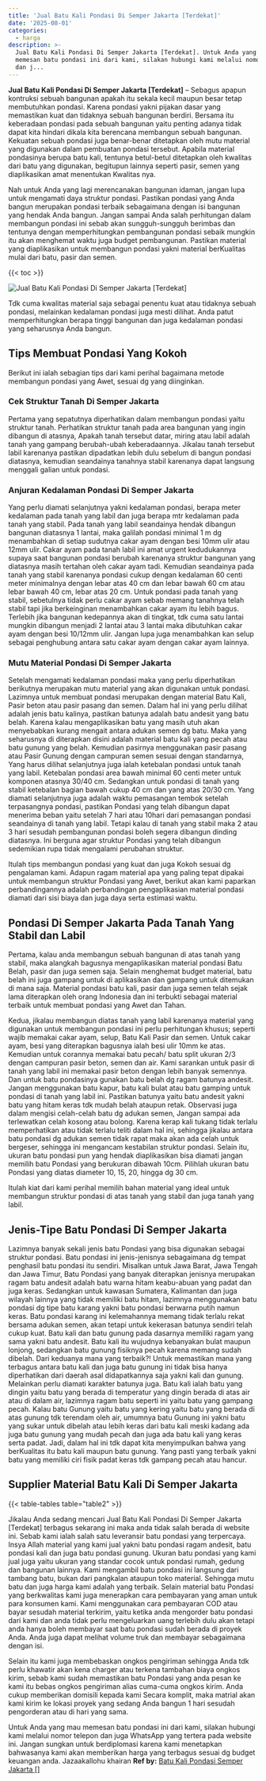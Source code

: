 ```yaml
---
title: 'Jual Batu Kali Pondasi Di Semper Jakarta [Terdekat]'
date: '2025-08-01'
categories:
  - harga
description: >-
  Jual Batu Kali Pondasi Di Semper Jakarta [Terdekat]. Untuk Anda yang mau
  memesan batu pondasi ini dari kami, silakan hubungi kami melalui nomor telepon
  dan j...
---
```


**Jual Batu Kali Pondasi Di Semper Jakarta \[Terdekat\]** – Sebagus apapun kontruksi sebuah bangunan apakah itu sekala kecil maupun besar tetap membutuhkan pondasi. Karena pondasi yakni pijakan dasar yang memastikan kuat dan tidaknya sebuah bangunan berdiri. Bersama itu keberadaan pondasi pada sebuah bangunan yaitu penting adanya tidak dapat kita hindari dikala kita berencana membangun sebuah bangunan. Kekuatan sebuah pondasi juga benar-benar ditetapkan oleh mutu material yang digunakan dalam pembuatan pondasi tersebut. Apabila material pondasinya berupa batu kali, tentunya betul-betul ditetapkan oleh kwalitas dari batu yang digunakan, begitupun lainnya seperti pasir, semen yang diaplikasikan amat menentukan Kwalitas nya.

Nah untuk Anda yang lagi merencanakan bangunan idaman, jangan lupa untuk mengamati daya struktur pondasi. Pastikan pondasi yang Anda bangun merupakan pondasi terbaik sebagaimana dengan isi bangunan yang hendak Anda bangun. Jangan sampai Anda salah perhitungan dalam membangun pondasi ini sebab akan sungguh-sungguh berimbas dan tentunya dengan memperhitungkan pembangunan pondasi sebaik mungkin itu akan menghemat waktu juga budget pembangunan. Pastikan material yang diaplikasikan untuk membangun pondasi yakni material berKualitas mulai dari batu, pasir dan semen.

{{< toc >}}

![Jual Batu Kali Pondasi Di Semper Jakarta [Terdekat]](/images/jual-batu-kali-17.png)

Tdk cuma kwalitas material saja sebagai penentu kuat atau tidaknya sebuah pondasi, melainkan kedalaman pondasi juga mesti dilihat. Anda patut memperhitungkan berapa tinggi bangunan dan juga kedalaman pondasi yang seharusnya Anda bangun.

## Tips Membuat Pondasi Yang Kokoh

Berikut ini ialah sebagian tips dari kami perihal bagaimana metode membangun pondasi yang Awet, sesuai dg yang diinginkan.

### Cek Struktur Tanah Di Semper Jakarta

Pertama yang sepatutnya diperhatikan dalam membangun pondasi yaitu struktur tanah. Perhatikan struktur tanah pada area bangunan yang ingin dibangun di atasnya, Apakah tanah tersebut datar, miring atau labil adalah tanah yang gampang berubah-ubah keberadaannya. Jikalau tanah tersebut labil karenanya pastikan dipadatkan lebih dulu sebelum di bangun pondasi diatasnya, kemudian seandainya tanahnya stabil karenanya dapat langsung menggali galian untuk pondasi.

### Anjuran Kedalaman Pondasi Di Semper Jakarta

Yang perlu diamati selanjutnya yakni kedalaman pondasi, berapa meter kedalaman pada tanah yang labil dan juga berapa mtr kedalaman pada tanah yang stabil. Pada tanah yang labil seandainya hendak dibangun bangunan diatasnya 1 lantai, maka galilah pondasi minimal 1 m dg menambahkan di setiap sudutnya cakar ayam dengan besi 10mm ulir atau 12mm ulir. Cakar ayam pada tanah labil ini amat urgent kedudukannya supaya saat bangunan pondasi berubah karenanya struktur bangunan yang diatasnya masih tertahan oleh cakar ayam tadi. Kemudian seandainya pada tanah yang stabil karenanya pondasi cukup dengan kedalaman 60 centi meter minimalnya dengan lebar atas 40 cm dan lebar bawah 60 cm atau lebar bawah 40 cm, lebar atas 20 cm. Untuk pondasi pada tanah yang stabil, sebetulnya tidak perlu cakar ayam sebab memang tanahnya telah stabil tapi jika berkeinginan menambahkan cakar ayam itu lebih bagus. Terlebih jika bangunan kedepannya akan di tingkat, tdk cuma satu lantai mungkin dibangun menjadi 2 lantai atau 3 lantai maka dibutuhkan cakar ayam dengan besi 10/12mm ulir. Jangan lupa juga menambahkan kan selup sebagai penghubung antara satu cakar ayam dengan cakar ayam lainnya.

### Mutu Material Pondasi Di Semper Jakarta

Setelah mengamati kedalaman pondasi maka yang perlu diperhatikan berikutnya merupakan mutu material yang akan digunakan untuk pondasi. Lazimnya untuk membuat pondasi merupakan dengan material Batu Kali, Pasir beton atau pasir pasang dan semen. Dalam hal ini yang perlu dilihat adalah jenis batu kalinya, pastikan batunya adalah batu andesit yang batu belah. Karena kalau mengaplikasikan batu yang masih utuh akan menyebabkan kurang mengait antara adukan semen dg batu. Maka yang seharusnya di diterapkan disini adalah material batu kali yang pecah atau batu gunung yang belah. Kemudian pasirnya menggunakan pasir pasang atau Pasir Gunung dengan campuran semen sesuai dengan standarnya, Yang harus dilihat selanjutnya juga ialah ketebalan pondasi untuk tanah yang labil. Ketebalan pondasi area bawah minimal 60 centi meter untuk komponen atasnya 30/40 cm. Sedangkan untuk pondasi di tanah yang stabil ketebalan bagian bawah cukup 40 cm dan yang atas 20/30 cm. Yang diamati selanjutnya juga adalah waktu pemasangan tembok setelah terpasangnya pondasi, pastikan Pondasi yang telah dibangun dapat menerima beban yaitu setelah 7 hari atau 10hari dari pemasangan pondasi seandainya di tanah yang labil. Tetapi kalau di tanah yang stabil maka 2 atau 3 hari sesudah pembangunan pondasi boleh segera dibangun dinding diatasnya. Ini berguna agar struktur Pondasi yang telah dibangun sedemikian rupa tidak mengalami perubahan struktur.

Itulah tips membangun pondasi yang kuat dan juga Kokoh sesuai dg pengalaman kami. Adapun ragam material apa yang paling tepat dipakai untuk membangun struktur Pondasi yang Awet, berikut akan kami paparkan perbandingannya adalah perbandingan pengaplikasian material pondasi diamati dari sisi biaya dan juga daya serta estimasi waktu.

## Pondasi Di Semper Jakarta Pada Tanah Yang Stabil dan Labil

Pertama, kalau anda membangun sebuah bangunan di atas tanah yang stabil, maka alangkah bagusnya mengaplikasikan material pondasi Batu Belah, pasir dan juga semen saja. Selain menghemat budget material, batu belah ini juga gampang untuk di aplikasikan dan gampang untuk ditemukan di mana saja. Material pondasi batu kali, pasir dan juga semen telah sejak lama diterapkan oleh orang Indonesia dan ini terbukti sebagai material terbaik untuk membuat pondasi yang Awet dan Tahan.

Kedua, jikalau membangun diatas tanah yang labil karenanya material yang digunakan untuk membangun pondasi ini perlu perhitungan khusus; seperti wajib memakai cakar ayam, selup, Batu Kali Pasir dan semen. Untuk cakar ayam, besi yang diterapkan bagusnya ialah besi ulir 10mm ke atas. Kemudian untuk corannya memakai batu pecah/ batu split ukuran 2/3 dengan campuran pasir beton, semen dan air. Kami sarankan untuk pasir di tanah yang labil ini memakai pasir beton dengan lebih banyak semennya. Dan untuk batu pondasinya gunakan batu belah dg ragam batunya andesit. Jangan menggunakan batu kapur, batu kali bulat atau batu gamping untuk pondasi di tanah yang labil ini. Pastikan batunya yaitu batu andesit yakni batu yang hitam keras tdk mudah belah ataupun retak. Observasi juga dalam mengisi celah-celah batu dg adukan semen, Jangan sampai ada terlewatkan celah kosong atau bolong. Karena kerap kali tukang tidak terlalu memperhatikan atau tidak terlalu teliti dalam hal ini, sehingga jikalau antara batu pondasi dg adukan semen tidak rapat maka akan ada celah untuk bergeser, sehingga ini mengancam kestabilan struktur pondasi. Selain itu, ukuran batu pondasi pun yang hendak diaplikasikan bisa diamati jangan memilih batu Pondasi yang berukuran dibawah 10cm. Pilihlah ukuran batu Pondasi yang diatas diameter 10, 15, 20, hingga dg 30 cm.

Itulah kiat dari kami perihal memilih bahan material yang ideal untuk membangun struktur pondasi di atas tanah yang stabil dan juga tanah yang labil.

## Jenis-Tipe Batu Pondasi Di Semper Jakarta

Lazimnya banyak sekali jenis batu Pondasi yang bisa digunakan sebagai struktur pondasi. Batu pondasi ini jenis-jenisnya sebagaimana dg tempat penghasil batu pondasi itu sendiri. Misalkan untuk Jawa Barat, Jawa Tengah dan Jawa Timur, Batu Pondasi yang banyak diterapkan jenisnya merupakan ragam batu andesit adalah batu warna hitam keabu-abuan yang padat dan juga keras. Sedangkan untuk kawasan Sumatera, Kalimantan dan juga wilayah lainnya yang tidak memiliki batu hitam, lazimnya menggunakan batu pondasi dg tipe batu karang yakni batu pondasi berwarna putih namun keras. Batu pondasi karang ini kelemahannya memang tidak terlalu rekat bersama adukan semen, akan tetapi untuk kekerasan batunya sendiri telah cukup kuat. Batu kali dan batu gunung pada dasarnya memiliki ragam yang sama yakni batu andesit. Batu kali itu wujudnya kebanyakan bulat maupun lonjong, sedangkan batu gunung fisiknya pecah karena memang sudah dibelah. Dari keduanya mana yang terbaik?! Untuk memastikan mana yang terbagus antara batu kali dan juga batu gunung ini tidak bisa hanya diperhatikan dari daerah asal didapatkannya saja yakni kali dan gunung. Melainkan perlu diamati karakter batunya juga. Batu kali ialah batu yang dingin yaitu batu yang berada di temperatur yang dingin berada di atas air atau di dalam air, lazimnya ragam batu seperti ini yaitu batu yang gampang pecah. Kalau batu Gunung yaitu batu yang kering yaitu batu yang berada di atas gunung tdk terendam oleh air, umumnya batu Gunung ini yakni batu yang sukar untuk dibelah atau lebih keras dari batu kali meski kadang ada juga batu gunung yang mudah pecah dan juga ada batu kali yang keras serta padat. Jadi, dalam hal ini tdk dapat kita menyimpulkan bahwa yang berKualitas itu batu kali maupun batu gunung. Yang pasti yang terbaik yakni batu yang memiliki ciri fisik padat keras tdk gampang pecah atau hancur.

## Supplier Material Batu Kali Di Semper Jakarta

{{< table-tables table="table2" >}}

Jikalau Anda sedang mencari Jual Batu Kali Pondasi Di Semper Jakarta \[Terdekat\] terbagus sekarang ini maka anda tidak salah berada di website ini. Sebab kami ialah salah satu leveransir batu pondasi yang terpercaya. Insya Allah material yang kami jual yakni batu pondasi ragam andesit, batu pondasi kali dan juga batu pondasi gunung. Ukuran batu pondasi yang kami jual juga yaitu ukuran yang standar cocok untuk pondasi rumah, gedung dan bangunan lainnya. Kami mengambil batu pondasi ini langsung dari tambang batu, bukan dari pangkalan ataupun toko material. Sehingga mutu batu dan juga harga kami adalah yang terbaik. Selain material batu Pondasi yang berkwalitas kami juga menerapkan cara pembayaran yang aman untuk para konsumen kami. Kami menggunakan cara pembayaran COD atau bayar sesudah material terkirim, yaitu ketika anda mengorder batu pondasi dari kami dan anda tidak perlu mengeluarkan uang terlebih dulu akan tetapi anda hanya boleh membayar saat batu pondasi sudah berada di proyek Anda. Anda juga dapat melihat volume truk dan membayar sebagaimana dengan isi.

Selain itu kami juga membebaskan ongkos pengiriman sehingga Anda tdk perlu khawatir akan kena charger atau terkena tambahan biaya ongkos kirim, sebab kami sudah memastikan batu Pondasi yang anda pesan ke kami itu bebas ongkos pengiriman alias cuma-cuma ongkos kirim. Anda cukup memberikan domisili kepada kami Secara komplit, maka matrial akan kami kirim ke lokasi proyek yang sedang Anda bangun 1 hari sesudah pengorderan atau di hari yang sama.

Untuk Anda yang mau memesan batu pondasi ini dari kami, silakan hubungi kami melalui nomor telepon dan juga WhatsApp yang tertera pada website ini. Jangan sungkan untuk berdiplomasi karena kami menetapkan bahwasanya kami akan memberikan harga yang terbagus sesuai dg budget keuangan anda. Jazaakallohu khairan
**Ref by:** [Batu Kali Pondasi Semper Jakarta []](https://id.wikipedia.org/wiki/Batu)
